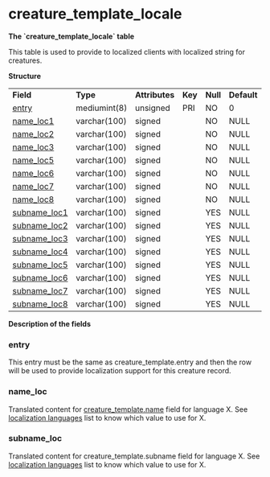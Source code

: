 # creature\_template\_locale

**The \`creature\_template\_locale\` table**

This table is used to provide to localized clients with localized string for creatures.

**Structure**

|                                                        |              |                |         |          |             |           |             |
|--------------------------------------------------------|--------------|----------------|---------|----------|-------------|-----------|-------------|
| **Field**                                              | **Type**     | **Attributes** | **Key** | **Null** | **Default** | **Extra** | **Comment** |
| [entry](#entry)               | mediumint(8) | unsigned       | PRI     | NO       | 0           |           |             |
| [name\_loc1](#name_loc)       | varchar(100) | signed         |         | NO       | NULL        |           |             |
| [name\_loc2](#name_loc)       | varchar(100) | signed         |         | NO       | NULL        |           |             |
| [name\_loc3](#name_loc)       | varchar(100) | signed         |         | NO       | NULL        |           |             |
| [name\_loc5](#name_loc)       | varchar(100) | signed         |         | NO       | NULL        |           |             |
| [name\_loc6](#name_loc)       | varchar(100) | signed         |         | NO       | NULL        |           |             |
| [name\_loc7](#name_loc)       | varchar(100) | signed         |         | NO       | NULL        |           |             |
| [name\_loc8](#name_loc)       | varchar(100) | signed         |         | NO       | NULL        |           |             |
| [subname\_loc1](#subname_loc) | varchar(100) | signed         |         | YES      | NULL        |           |             |
| [subname\_loc2](#subname_loc) | varchar(100) | signed         |         | YES      | NULL        |           |             |
| [subname\_loc3](#subname_loc) | varchar(100) | signed         |         | YES      | NULL        |           |             |
| [subname\_loc4](#subname_loc) | varchar(100) | signed         |         | YES      | NULL        |           |             |
| [subname\_loc5](#subname_loc) | varchar(100) | signed         |         | YES      | NULL        |           |             |
| [subname\_loc6](#subname_loc) | varchar(100) | signed         |         | YES      | NULL        |           |             |
| [subname\_loc7](#subname_loc) | varchar(100) | signed         |         | YES      | NULL        |           |             |
| [subname\_loc8](#subname_loc) | varchar(100) | signed         |         | YES      | NULL        |           |             |

**Description of the fields**

### entry

This entry must be the same as creature\_template.entry and then the row will be used to provide localization support for this creature record.

### name\_loc

Translated content for [creature\_template.name](creature_template.md#name) field for language X.
See [localization languages](../../dbc/Localization_lang.md) list to know which value to use for X.

### subname\_loc

Translated content for creature\_template.subname field for language X.
See [localization languages](../../dbc/Localization_lang.md) list to know which value to use for X.
